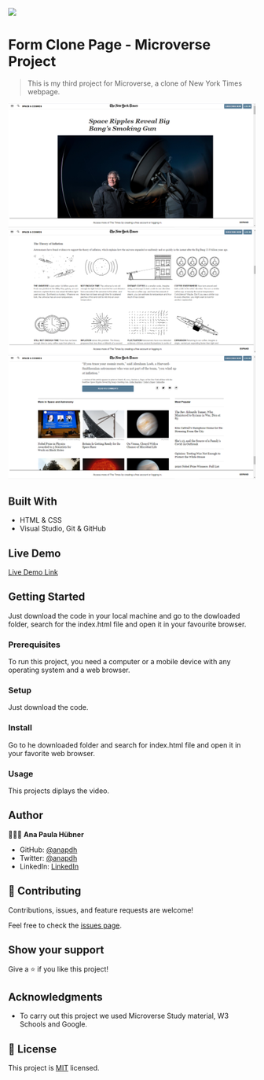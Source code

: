 ![](https://img.shields.io/badge/Microverse-blueviolet)


# Form Clone Page - Microverse Project

> This is my third project for Microverse, a clone of New York Times webpage.

![screenshot](./assets/SCREENSHOT1.png)
![screenshot](./assets/SCREENSHOT2.png)
![screenshot](./assets/SCREENSHOT3.png)


## Built With

- HTML & CSS
- Visual Studio, Git & GitHub


## Live Demo

[Live Demo Link](https://anapdh.github.io/TheNewYorkTimes-clonepage/)


## Getting Started

Just download the code in your local machine and go to the dowloaded folder, search for the index.html file and open it in your favourite browser.

### Prerequisites
To run this project, you need a computer or a mobile device with any operating system and a web browser.
### Setup
Just download the code.
### Install
Go to he downloaded folder and search for index.html file and open it in your favorite web browser.
### Usage
This projects diplays the video.


## Author

👩🏼‍💻 **Ana Paula Hübner**

- GitHub: [@anapdh](https://github.com/anapdh)
- Twitter: [@anapdh](https://twitter.com/anapdh)
- LinkedIn: [LinkedIn](https://www.linkedin.com/in/ana-paula-hübner-7a9484181)


## 🤝 Contributing

Contributions, issues, and feature requests are welcome!

Feel free to check the [issues page](https://anapdh.github.io/TheNewYorkTimes-clonepage/issues).


## Show your support

Give a ⭐️ if you like this project!


## Acknowledgments

- To carry out this project we used Microverse Study material, W3 Schools and Google.


## 📝 License

This project is [MIT](license.md/) licensed.